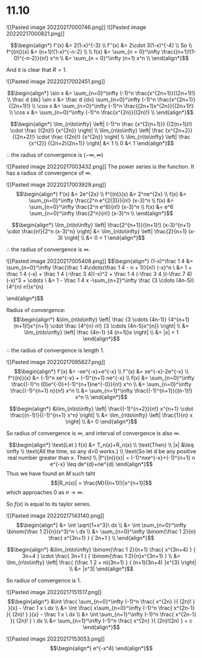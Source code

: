 # 11.10
![[Pasted image 20220217000746.png]]
![[Pasted image 20220217000821.png]]

$$\begin{align*}
	f'(x) &= 2(1-x)^{-3} \\
	f''(x) &= 2\cdot 3(1-x)^{-4} \\
	So \\
	f^{(n)}(x) &= (n+1)!(1-x)^{-n-2} \\
	\\
	f(x) &= \sum_{n = 0}^\infty \frac{(n+1)!(1-0)^{-n-2}}{n!} x^n \\
	&= \sum_{n = 0}^\infty (n+1) x^n \\
\end{align*}$$

And it is clear that $R=1$.

![[Pasted image 20220217002451.png]]

$$\begin{align*}
	\sin x &= \sum_{n=0}^\infty (-1)^n \frac{x^{2n+1}}{(2n+1)!} \\
	\frac d {dx} \sin x &= \frac d {dx} \sum_{n=0}^\infty (-1)^n \frac{x^{2n+1}}{(2n+1)!} \\
	\cos x &= \sum_{n=0}^\infty (-1)^n \frac{(2n+1)x^{2n}}{(2n+1)!} \\
	\cos x &= \sum_{n=0}^\infty (-1)^n \frac{x^{2n}}{(2n)!} \\
\end{align*}$$

$$\begin{align*}
	\lim_{n\to\infty} \left| 
		(-1)^n 
		\frac {x^{2(n+1)}} {(2(n+1))!}
		\cdot
		\frac {(2n)!} {x^{2n}}
	\right|
	\\
	\lim_{n\to\infty} \left| 
		\frac {x^{2n+2}} {(2n+2)!}
		\cdot
		\frac {(2n)!} {x^{2n}}
	\right|
	\\
	\lim_{n\to\infty} \left| 
		\frac {x^{2}} {(2n+2)(2n+1)}
	\right| &< 1
	\\
	0 &< 1
\end{align*}$$

$\therefore$ the radius of convergence is $(-\infty, \infty)$

![[Pasted image 20220217003432.png]]
The power series is the function. It has a radius of convergence of $\infty$.

![[Pasted image 20220217003929.png]]
$$\begin{align*}
	f'(x) &= 2e^{2x} \\
	f^{(n)}(x) &= 2^ne^{2x} \\
	f(x) &= \sum_{n=0}^\infty \frac{2^n e^{2(3)}}{n!} (x-3)^n \\
	f(x) &= \sum_{n=0}^\infty \frac{2^n e^6}{n!} (x-3)^n \\
	f(x) &= e^6 \sum_{n=0}^\infty \frac{2^n}{n!} (x-3)^n \\
\end{align*}$$

$$\begin{align*}
	\lim_{n\to\infty} \left| \frac{2^{n+1}}{(n+1)!} (x-3)^{n+1} \cdot \frac{n!}{2^n (x-3)^n} \right|
	&=
		\lim_{n\to\infty} \left| \frac{2}{n+1} (x-3) \right| \\
	&=
		0 < 1
\end{align*}$$

$\therefore$ the radius of convergence is $\infty$.

![[Pasted image 20220217005408.png]]
$$\begin{align*}
	(1-x)^\frac 1 4 &= \sum_{n=0}^\infty \frac{\frac 1 4\cdots(\frac 1 4 - n + 1)}{n!} (-x)^n \\
	&=
		1 + \frac 1 4 (-x) + \frac 1 4 (-\frac 3 4)(-x)^2 + \frac 1 4 (-\frac 3 4 )(-\frac 7 4)(-x)^3 + \cdots \\
	&= 1 - \frac 1 4 x -\sum_{n=2}^\infty \frac {3 \cdots (4n-5)} {4^{n} n!}x^{n}
		
\end{align*}$$

Radius of convergence:
$$\begin{align*}
	&\lim_{n\to\infty} \left|
		\frac {3 \cdots (4n-1)} {4^{n+1} (n+1)!}x^{n+1}
		\cdot
		\frac {4^{n} n!} {3 \cdots (4n-5)x^{n}}
	\right| \\
	&= 
	\lim_{n\to\infty} \left|
		\frac {4n-1} {4 (n+1)}x
	\right| \\
	&= 
		|x| < 1
\end{align*}$$

$\therefore$ the radius of convergence is length 1.

![[Pasted image 20220217095627.png]]
$$\begin{align*}
	f'(x) &= -xe^{-x}+e^{-x} \\
	f''(x) &= xe^{-x}-2e^{-x} \\
	f^{(n)}(x) &= (-1)^n xe^{-x} + (-1)^{n+1} ne^{-x} \\
	f(x) &= \sum_{n=0}^\infty
		\frac{(-1)^n (0)e^{-0}+(-1)^{n+1}ne^{-0}}{n!} x^n \\
	&= \sum_{n=0}^\infty
		\frac{(-1)^{n+1} n}{n!} x^n \\
	&= \sum_{n=1}^\infty
		\frac{(-1)^{n+1}}{(n-1)!} x^n \\
\end{align*}$$

$$\begin{align*}
	&\lim_{n\to\infty} \left|
		\frac{(-1)^{n+2}}{n!} x^{n+1}
		\cdot
		\frac{(n-1)!}{(-1)^{n+1} x^n}
	\right| \\
	&=
	\lim_{n\to\infty} \left|
		\frac{1}{n} x
	\right| \\
	&=
		0
\end{align*}$$

So radius of convergence is $\infty$, and interval of convergence is also $\infty$.

$$\begin{align*}
	\text{Let } f(x) &= T_n(x)+R_n(x) \\
	\text{Then} \\
	|x| &\leq \infty \\
	\text{All the time, so any d>0 works.} \\
	\text{So let d be any positive real number greater than x. Then} \\
	|f^{(n)}(x)| = (-1)^nxe^{-x}+(-1)^{n+1} n e^{-x} \leq de^{d}+ne^{d}
\end{align*}$$
Thus we have found an $M$ such taht
$$|R_n(x)| = \frac{M}{(n+1)!}|x^{n+1}|$$
which approaches 0 as $n \to \infty$.

So $f(x)$ is equal to its taylor series.

![[Pasted image 20220217143140.png]]
$$\begin{align*}
	&= \int \sqrt{1+x^3}\ dx \\
	&= \int 
		\sum_{n=0}^\infty
			\binom{\frac 1 2}{n}(x^3)^n
	\ dx \\
	&= 
		\sum_{n=0}^\infty \binom{\frac 1 2}{n} \frac{
			x^{3n+1}
		} {
			3n+1
		}
	\\
\end{align*}$$

$$\begin{align*}
	&\lim_{n\to\infty}
		\binom{\frac 1 2}{n+1} \frac{
			x^{3n+4}
		} {
			3n+4
		}
		\cdot
		\frac{
			 3n+1
		} {
			\binom{\frac 1 2}{n}x^{3n+1}
		} \\
	&= \lim_{n\to\infty} \left|
		\frac{
			(\frac 1 2 + n)(3n+1)
		} {
			(n+1)(3n+4)
		}x^{3} \right|
		\\
	&= |x^3|
\end{align*}$$

So radius of convergence is 1.

![[Pasted image 20220217151517.png]]
$$\begin{align*}
	&\int \frac{
		\sum_{n=0}^\infty (-1)^n \frac{
			x^{2n}
		}{
			(2n)!
		} 
	}{x}
	- \frac 1 x
	\ dx \\
	&=
		\int \frac{
			x\sum_{n=0}^\infty (-1)^n \frac{
				x^{2n-1}
			}{
				(2n)!
			} 
		}{x}
		- \frac 1 x
		\ dx \\
	&=
		\int
			\sum_{n=1}^\infty (-1)^n \frac{
				x^{2n-1}
			}{
				(2n)!
			} 
		\ dx \\
	&=
			\sum_{n=1}^\infty (-1)^n \frac{
				x^{2n}
			}{
				(2n)!(2n)
			} + c
\end{align*}$$

![[Pasted image 20220217153053.png]]
$$\begin{align*}
	e^{-x^4}
\end{align*}$$